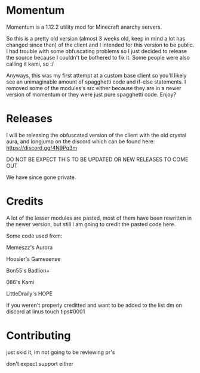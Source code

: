# Momentum
Momentum is a 1.12.2 utility mod for Minecraft anarchy servers.

So this is a pretty old version (almost 3 weeks old, keep in mind a lot has changed since then) of the client and I intended for this version to be public. I had trouble with some obfuscating problems so I just decided to release the source because I couldn't be bothered to fix it. Some people were also calling it kami, so :/

Anyways, this was my first attempt at a custom base client so you'll likely see an unimaginable amount of spagghetti code and if-else statements. I removed some of the modules's src either because they are in a newer version of momentum or they were just pure spagghetti code. Enjoy?

# Releases
I will be releasing the obfuscated version of the client with the old crystal aura, and longjump on the discord which can be found here: https://discord.gg/4N9Pq3m

DO NOT BE EXPECT THIS TO BE UPDATED OR NEW RELEASES TO COME OUT

We have since gone private.

# Credits
A lot of the lesser modules are pasted, most of them have been rewritten in the newer version, but still I am going to credit the pasted code here.

Some code used from:

Memeszz's Aurora

Hoosier's Gamesense

Bon55's Badlion+

086's Kami

LittleDraily's HOPE

If you weren't properly creditted and want to be added to the list dm on discord at linus touch tips#0001

# Contributing
just skid it, im not going to be reviewing pr's

don't expect support either 
